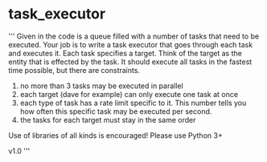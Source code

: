 # task_executor

'''
Given in the code is a queue filled with a number of tasks that need to be executed.
Your job is to write a task executor that goes through each task and executes it.
Each task specifies a target. Think of the target as the entity that is effected by the task.
It should execute all tasks in the fastest time possible, but there are constraints.

1) no more than 3 tasks may be executed in parallel
2) each target (dave for example) can only execute one task at once
3) each type of task has a rate limit specific to it. This number tells you how often this specific task may be executed per second.
4) the tasks for each target must stay in the same order

Use of libraries of all kinds is encouraged! Please use Python 3+

v1.0
'''
